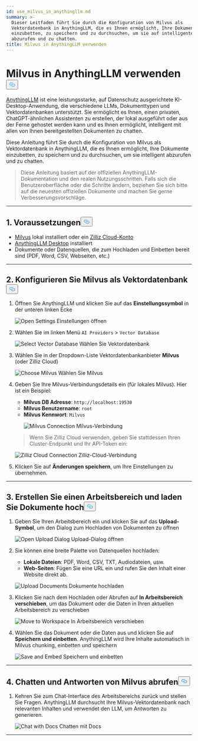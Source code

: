 ```yaml
---
id: use_milvus_in_anythingllm.md
summary: >-
  Dieser Leitfaden führt Sie durch die Konfiguration von Milvus als
  Vektordatenbank in AnythingLLM, die es Ihnen ermöglicht, Ihre Dokumente
  einzubetten, zu speichern und zu durchsuchen, um sie auf intelligente Weise
  abzurufen und zu chatten.
title: Milvus in AnythingLLM verwenden
---
```

<h1 id="Use-Milvus-in-AnythingLLM" class="common-anchor-header">Milvus in AnythingLLM verwenden<button data-href="#Use-Milvus-in-AnythingLLM" class="anchor-icon" translate="no">
      <svg translate="no"
        aria-hidden="true"
        focusable="false"
        height="20"
        version="1.1"
        viewBox="0 0 16 16"
        width="16"
      >
        <path
          fill="#0092E4"
          fill-rule="evenodd"
          d="M4 9h1v1H4c-1.5 0-3-1.69-3-3.5S2.55 3 4 3h4c1.45 0 3 1.69 3 3.5 0 1.41-.91 2.72-2 3.25V8.59c.58-.45 1-1.27 1-2.09C10 5.22 8.98 4 8 4H4c-.98 0-2 1.22-2 2.5S3 9 4 9zm9-3h-1v1h1c1 0 2 1.22 2 2.5S13.98 12 13 12H9c-.98 0-2-1.22-2-2.5 0-.83.42-1.64 1-2.09V6.25c-1.09.53-2 1.84-2 3.25C6 11.31 7.55 13 9 13h4c1.45 0 3-1.69 3-3.5S14.5 6 13 6z"
        ></path>
      </svg>
    </button></h1><p><a href="https://anythingllm.com/">AnythingLLM</a> ist eine leistungsstarke, auf Datenschutz ausgerichtete KI-Desktop-Anwendung, die verschiedene LLMs, Dokumenttypen und Vektordatenbanken unterstützt. Sie ermöglicht es Ihnen, einen privaten, ChatGPT-ähnlichen Assistenten zu erstellen, der lokal ausgeführt oder aus der Ferne gehostet werden kann und es Ihnen ermöglicht, intelligent mit allen von Ihnen bereitgestellten Dokumenten zu chatten.</p>
<p>Diese Anleitung führt Sie durch die Konfiguration von Milvus als Vektordatenbank in AnythingLLM, die es Ihnen ermöglicht, Ihre Dokumente einzubetten, zu speichern und zu durchsuchen, um sie intelligent abzurufen und zu chatten.</p>
<blockquote>
<p>Diese Anleitung basiert auf der offiziellen AnythingLLM-Dokumentation und den realen Nutzungsschritten. Falls sich die Benutzeroberfläche oder die Schritte ändern, beziehen Sie sich bitte auf die neuesten offiziellen Dokumente und machen Sie gerne Verbesserungsvorschläge.</p>
</blockquote>
<hr>
<h2 id="1-Prerequisites" class="common-anchor-header">1. Voraussetzungen<button data-href="#1-Prerequisites" class="anchor-icon" translate="no">
      <svg translate="no"
        aria-hidden="true"
        focusable="false"
        height="20"
        version="1.1"
        viewBox="0 0 16 16"
        width="16"
      >
        <path
          fill="#0092E4"
          fill-rule="evenodd"
          d="M4 9h1v1H4c-1.5 0-3-1.69-3-3.5S2.55 3 4 3h4c1.45 0 3 1.69 3 3.5 0 1.41-.91 2.72-2 3.25V8.59c.58-.45 1-1.27 1-2.09C10 5.22 8.98 4 8 4H4c-.98 0-2 1.22-2 2.5S3 9 4 9zm9-3h-1v1h1c1 0 2 1.22 2 2.5S13.98 12 13 12H9c-.98 0-2-1.22-2-2.5 0-.83.42-1.64 1-2.09V6.25c-1.09.53-2 1.84-2 3.25C6 11.31 7.55 13 9 13h4c1.45 0 3-1.69 3-3.5S14.5 6 13 6z"
        ></path>
      </svg>
    </button></h2><ul>
<li><a href="https://milvus.io/docs/install-overview.md">Milvus</a> lokal installiert oder ein <a href="https://zilliz.com/cloud">Zilliz Cloud-Konto</a> </li>
<li><a href="https://anythingllm.com/desktop">AnythingLLM Desktop</a> installiert</li>
<li>Dokumente oder Datenquellen, die zum Hochladen und Einbetten bereit sind (PDF, Word, CSV, Webseiten, etc.)</li>
</ul>
<hr>
<h2 id="2-Configure-Milvus-as-the-Vector-Database" class="common-anchor-header">2. Konfigurieren Sie Milvus als Vektordatenbank<button data-href="#2-Configure-Milvus-as-the-Vector-Database" class="anchor-icon" translate="no">
      <svg translate="no"
        aria-hidden="true"
        focusable="false"
        height="20"
        version="1.1"
        viewBox="0 0 16 16"
        width="16"
      >
        <path
          fill="#0092E4"
          fill-rule="evenodd"
          d="M4 9h1v1H4c-1.5 0-3-1.69-3-3.5S2.55 3 4 3h4c1.45 0 3 1.69 3 3.5 0 1.41-.91 2.72-2 3.25V8.59c.58-.45 1-1.27 1-2.09C10 5.22 8.98 4 8 4H4c-.98 0-2 1.22-2 2.5S3 9 4 9zm9-3h-1v1h1c1 0 2 1.22 2 2.5S13.98 12 13 12H9c-.98 0-2-1.22-2-2.5 0-.83.42-1.64 1-2.09V6.25c-1.09.53-2 1.84-2 3.25C6 11.31 7.55 13 9 13h4c1.45 0 3-1.69 3-3.5S14.5 6 13 6z"
        ></path>
      </svg>
    </button></h2><ol>
<li>Öffnen Sie AnythingLLM und klicken Sie auf das <strong>Einstellungssymbol</strong> in der unteren linken Ecke<br>

  
   <span class="img-wrapper"> <img translate="no" src="/docs/v2.5.x/assets/anythingllm_dashboard.png" alt="Open Settings" class="doc-image" id="open-settings" />
   </span> <span class="img-wrapper"> <span>Einstellungen öffnen</span> </span></li>
</ol>
<ol start="2">
<li><p>Wählen Sie im linken Menü <code translate="no">AI Providers</code> &gt; <code translate="no">Vector Database</code> <br>

  
   <span class="img-wrapper"> <img translate="no" src="/docs/v2.5.x/assets/anythingllm_config.png" alt="Select Vector Database" class="doc-image" id="select-vector-database" />
   </span> <span class="img-wrapper"> <span>Wählen Sie Vektordatenbank</span> </span></p></li>
<li><p>Wählen Sie in der Dropdown-Liste Vektordatenbankanbieter <strong>Milvus</strong> (oder Zilliz Cloud)<br>

  
   <span class="img-wrapper"> <img translate="no" src="/docs/v2.5.x/assets/anythingllm_vectordb.png" alt="Choose Milvus" class="doc-image" id="choose-milvus" />
   </span> <span class="img-wrapper"> <span>Wählen Sie Milvus</span> </span></p></li>
<li><p>Geben Sie Ihre Milvus-Verbindungsdetails ein (für lokales Milvus). Hier ist ein Beispiel:</p>
<ul>
<li><strong>Milvus DB Adresse</strong>: <code translate="no">http://localhost:19530</code></li>
<li><strong>Milvus Benutzername</strong>: <code translate="no">root</code></li>
<li><strong>Milvus Kennwort</strong>: <code translate="no">Milvus</code>

  
   <span class="img-wrapper"> <img translate="no" src="/docs/v2.5.x/assets/anythingllm_milvus.png" alt="Milvus Connection" class="doc-image" id="milvus-connection" />
   </span> <span class="img-wrapper"> <span>Milvus-Verbindung</span> </span></li>
</ul>
<blockquote>
<p>Wenn Sie Zilliz Cloud verwenden, geben Sie stattdessen Ihren Cluster-Endpunkt und Ihr API-Token ein:</p>
</blockquote>
<p>
  
   <span class="img-wrapper"> <img translate="no" src="/docs/v2.5.x/assets/anythingllm_zilliz_cloud.png" alt="Zilliz Cloud Connection" class="doc-image" id="zilliz-cloud-connection" />
   </span> <span class="img-wrapper"> <span>Zilliz-Cloud-Verbindung</span> </span></p></li>
<li><p>Klicken Sie auf <strong>Änderungen speichern</strong>, um Ihre Einstellungen zu übernehmen.</p></li>
</ol>
<hr>
<h2 id="3-Create-a-Workspace-and-Upload-Documents" class="common-anchor-header">3. Erstellen Sie einen Arbeitsbereich und laden Sie Dokumente hoch<button data-href="#3-Create-a-Workspace-and-Upload-Documents" class="anchor-icon" translate="no">
      <svg translate="no"
        aria-hidden="true"
        focusable="false"
        height="20"
        version="1.1"
        viewBox="0 0 16 16"
        width="16"
      >
        <path
          fill="#0092E4"
          fill-rule="evenodd"
          d="M4 9h1v1H4c-1.5 0-3-1.69-3-3.5S2.55 3 4 3h4c1.45 0 3 1.69 3 3.5 0 1.41-.91 2.72-2 3.25V8.59c.58-.45 1-1.27 1-2.09C10 5.22 8.98 4 8 4H4c-.98 0-2 1.22-2 2.5S3 9 4 9zm9-3h-1v1h1c1 0 2 1.22 2 2.5S13.98 12 13 12H9c-.98 0-2-1.22-2-2.5 0-.83.42-1.64 1-2.09V6.25c-1.09.53-2 1.84-2 3.25C6 11.31 7.55 13 9 13h4c1.45 0 3-1.69 3-3.5S14.5 6 13 6z"
        ></path>
      </svg>
    </button></h2><ol>
<li><p>Geben Sie Ihren Arbeitsbereich ein und klicken Sie auf das <strong>Upload-Symbol</strong>, um den Dialog zum Hochladen von Dokumenten zu öffnen<br>

  
   <span class="img-wrapper"> <img translate="no" src="/docs/v2.5.x/assets/anythingllm_upload_file.png" alt="Open Upload Dialog" class="doc-image" id="open-upload-dialog" />
   </span> <span class="img-wrapper"> <span>Upload-Dialog öffnen</span> </span></p></li>
<li><p>Sie können eine breite Palette von Datenquellen hochladen:</p>
<ul>
<li><strong>Lokale Dateien</strong>: PDF, Word, CSV, TXT, Audiodateien, usw.</li>
<li><strong>Web-Seiten</strong>: Fügen Sie eine URL ein und rufen Sie den Inhalt einer Website direkt ab.</li>
</ul>
<p>
  
   <span class="img-wrapper"> <img translate="no" src="/docs/v2.5.x/assets/anythingllm_upload_interface.png" alt="Upload Documents" class="doc-image" id="upload-documents" />
   </span> <span class="img-wrapper"> <span>Dokumente hochladen</span> </span></p></li>
<li><p>Klicken Sie nach dem Hochladen oder Abrufen auf <strong>In Arbeitsbereich verschieben</strong>, um das Dokument oder die Daten in Ihren aktuellen Arbeitsbereich zu verschieben<br>

  
   <span class="img-wrapper"> <img translate="no" src="/docs/v2.5.x/assets/anythingllm_move_to_workspace.png" alt="Move to Workspace" class="doc-image" id="move-to-workspace" />
   </span> <span class="img-wrapper"> <span>In Arbeitsbereich verschieben</span> </span></p></li>
<li><p>Wählen Sie das Dokument oder die Daten aus und klicken Sie auf <strong>Speichern und einbetten</strong>. AnythingLLM wird Ihre Inhalte automatisch in Milvus chunking, einbetten und speichern<br>

  
   <span class="img-wrapper"> <img translate="no" src="/docs/v2.5.x/assets/anythingllm_save_and_embed.png" alt="Save and Embed" class="doc-image" id="save-and-embed" />
   </span> <span class="img-wrapper"> <span>Speichern und einbetten</span> </span></p></li>
</ol>
<hr>
<h2 id="4-Chat-and-Retrieve-Answers-from-Milvus" class="common-anchor-header">4. Chatten und Antworten von Milvus abrufen<button data-href="#4-Chat-and-Retrieve-Answers-from-Milvus" class="anchor-icon" translate="no">
      <svg translate="no"
        aria-hidden="true"
        focusable="false"
        height="20"
        version="1.1"
        viewBox="0 0 16 16"
        width="16"
      >
        <path
          fill="#0092E4"
          fill-rule="evenodd"
          d="M4 9h1v1H4c-1.5 0-3-1.69-3-3.5S2.55 3 4 3h4c1.45 0 3 1.69 3 3.5 0 1.41-.91 2.72-2 3.25V8.59c.58-.45 1-1.27 1-2.09C10 5.22 8.98 4 8 4H4c-.98 0-2 1.22-2 2.5S3 9 4 9zm9-3h-1v1h1c1 0 2 1.22 2 2.5S13.98 12 13 12H9c-.98 0-2-1.22-2-2.5 0-.83.42-1.64 1-2.09V6.25c-1.09.53-2 1.84-2 3.25C6 11.31 7.55 13 9 13h4c1.45 0 3-1.69 3-3.5S14.5 6 13 6z"
        ></path>
      </svg>
    </button></h2><ol>
<li>Kehren Sie zum Chat-Interface des Arbeitsbereichs zurück und stellen Sie Fragen. AnythingLLM durchsucht Ihre Milvus-Vektordatenbank nach relevanten Inhalten und verwendet den LLM, um Antworten zu generieren.<br>

  
   <span class="img-wrapper"> <img translate="no" src="/docs/v2.5.x/assets/anythingllm_chat.png" alt="Chat with Docs" class="doc-image" id="chat-with-docs" />
   </span> <span class="img-wrapper"> <span>Chatten mit Docs</span> </span></li>
</ol>
<hr>
